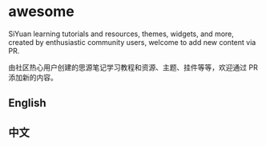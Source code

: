 # awesome

SiYuan learning tutorials and resources, themes, widgets, and more, created by enthusiastic community users, welcome to add new content via PR.

由社区热心用户创建的思源笔记学习教程和资源、主题、挂件等等，欢迎通过 PR 添加新的内容。

## English


## 中文

